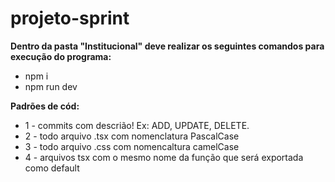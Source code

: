 # projeto-sprint

**Dentro da pasta "Institucional" deve realizar os seguintes comandos para execução do programa:**
- npm i
- npm run dev


**Padrões de cód:** 
- 1 - commits com descrião! Ex: ADD, UPDATE, DELETE.
- 2 - todo arquivo .tsx com nomenclatura PascalCase
- 3 - todo arquivo .css com nomencaltura camelCase
- 4 - arquivos tsx com o mesmo nome da função que será exportada como default 
